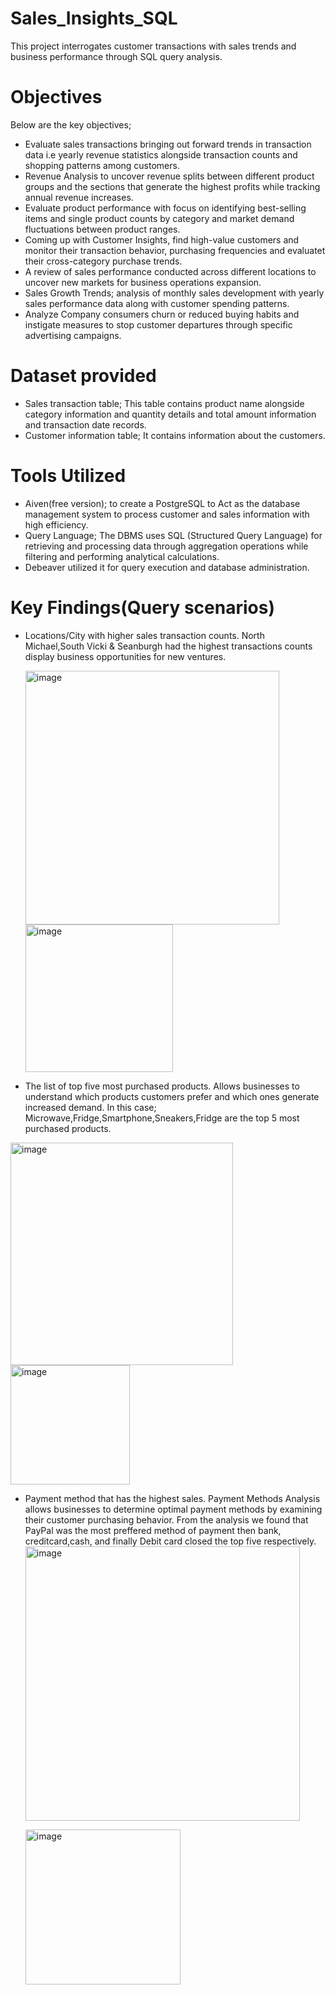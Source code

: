# Sales_Insights_SQL
This project interrogates customer transactions with sales trends and business performance through SQL query analysis. 
# Objectives
Below are the key objectives;
- Evaluate sales transactions bringing out forward trends in transaction data i.e yearly revenue statistics alongside transaction counts and shopping patterns among customers.
- Revenue Analysis to uncover revenue splits between different product groups and the sections that generate the highest profits while tracking annual revenue increases.
- Evaluate product performance with focus on identifying best-selling items and single product counts by category and market demand fluctuations between product ranges.
- Coming up with Customer Insights, find high-value customers and monitor their transaction behavior, purchasing frequencies and evaluatet their cross-category purchase trends.
- A review of sales performance conducted across different locations to uncover new markets for business operations expansion.
- Sales Growth Trends; analysis of monthly sales development with yearly sales performance data along with customer spending patterns.
- Analyze Company consumers churn or reduced buying habits and instigate measures to stop customer departures through specific advertising campaigns.
# Dataset provided
- Sales transaction table; This table contains product name alongside category information and quantity details and total amount information and transaction date records.
- Customer information table; It contains information about the customers.
# Tools Utilized
- Aiven(free version); to create a PostgreSQL to Act as the database management system to process customer and sales information with high efficiency.
- Query Language; The DBMS uses SQL (Structured Query Language) for retrieving and processing data through aggregation operations while filtering and performing analytical calculations.
- Debeaver utilized it for query execution and database administration.
# Key Findings(Query scenarios)
- Locations/City with higher sales transaction counts. North Michael,South Vicki & Seanburgh had the highest transactions counts display business opportunities for new ventures.
  
  <img width="406" alt="image" src="https://github.com/user-attachments/assets/b37c6437-07f2-42c8-bab4-202c3003cba0" />


  <img width="236" alt="image" src="https://github.com/user-attachments/assets/e898d279-d0ea-454f-942e-d2613eb910bd" />

- The list of top five most purchased products. Allows businesses to understand which products customers prefer and which ones generate increased demand. In this case; Microwave,Fridge,Smartphone,Sneakers,Fridge are the top 5 most purchased products.
  
 <img width="356" alt="image" src="https://github.com/user-attachments/assets/e538bbea-cd8f-423c-9768-c816e02a37c6" />

 <img width="191" alt="image" src="https://github.com/user-attachments/assets/be11cb68-2466-425f-9d7b-4bc6d5040133" />

- Payment method that has the highest sales. Payment Methods Analysis allows businesses to determine optimal payment methods by examining their customer purchasing behavior. From the analysis we found that PayPal was the most preffered method of payment then bank, creditcard,cash, and finally Debit card closed the top five respectively. 
  <img width="439" alt="image" src="https://github.com/user-attachments/assets/a193aed2-cfe3-4045-a32c-e3570d2a9bd0" />

  <img width="248" alt="image" src="https://github.com/user-attachments/assets/96f99c0e-ec1e-41ff-a34c-02c9516726df" />


  

